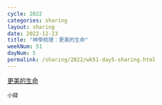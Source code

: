 ```yaml
---
cycle: 2022
categories: sharing
layout: sharing
date: 2022-12-23
title: "神學梳理：更美的生命"
weekNum: 51
dayNum: 5
permalink: /sharing/2022/wk51-day5-sharing.html
---
```


[更美的生命](https://eccseattle.github.io/media/sharing/2022/wk051/2022-12-23-bin.m4a)

`小錢`

